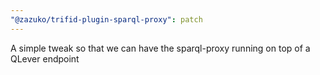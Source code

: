 ```yaml
---
"@zazuko/trifid-plugin-sparql-proxy": patch
---
```


A simple tweak so that we can have the sparql-proxy running on top of a QLever endpoint
